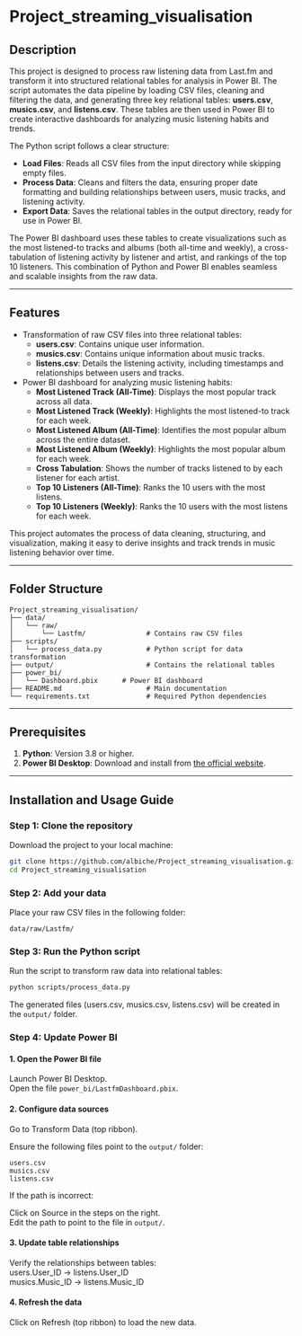 # Project_streaming_visualisation

## Description

This project is designed to process raw listening data from Last.fm and transform it into structured relational tables for analysis in Power BI. The script automates the data pipeline by loading CSV files, cleaning and filtering the data, and generating three key relational tables: **users.csv**, **musics.csv**, and **listens.csv**. These tables are then used in Power BI to create interactive dashboards for analyzing music listening habits and trends. 

The Python script follows a clear structure:
- **Load Files**: Reads all CSV files from the input directory while skipping empty files.
- **Process Data**: Cleans and filters the data, ensuring proper date formatting and building relationships between users, music tracks, and listening activity.
- **Export Data**: Saves the relational tables in the output directory, ready for use in Power BI.

The Power BI dashboard uses these tables to create visualizations such as the most listened-to tracks and albums (both all-time and weekly), a cross-tabulation of listening activity by listener and artist, and rankings of the top 10 listeners. This combination of Python and Power BI enables seamless and scalable insights from the raw data.

---

## Features

- Transformation of raw CSV files into three relational tables:
  - **users.csv**: Contains unique user information.
  - **musics.csv**: Contains unique information about music tracks.
  - **listens.csv**: Details the listening activity, including timestamps and relationships between users and tracks.
- Power BI dashboard for analyzing music listening habits:
  - **Most Listened Track (All-Time)**: Displays the most popular track across all data.
  - **Most Listened Track (Weekly)**: Highlights the most listened-to track for each week.
  - **Most Listened Album (All-Time)**: Identifies the most popular album across the entire dataset.
  - **Most Listened Album (Weekly)**: Highlights the most popular album for each week.
  - **Cross Tabulation**: Shows the number of tracks listened to by each listener for each artist.
  - **Top 10 Listeners (All-Time)**: Ranks the 10 users with the most listens.
  - **Top 10 Listeners (Weekly)**: Ranks the 10 users with the most listens for each week.

This project automates the process of data cleaning, structuring, and visualization, making it easy to derive insights and track trends in music listening behavior over time.

---

## Folder Structure

```plaintext
Project_streaming_visualisation/
├── data/
│   └── raw/
│       └── Lastfm/               # Contains raw CSV files
├── scripts/
│   └── process_data.py           # Python script for data transformation
├── output/                       # Contains the relational tables
├── power_bi/
│   └── Dashboard.pbix      # Power BI dashboard
├── README.md                     # Main documentation
└── requirements.txt              # Required Python dependencies
```

---

## Prerequisites

1. **Python**: Version 3.8 or higher.
2. **Power BI Desktop**: Download and install from [the official website](https://powerbi.microsoft.com/desktop/).

---

## Installation and Usage Guide

### Step 1: Clone the repository

Download the project to your local machine:

```bash
git clone https://github.com/albiche/Project_streaming_visualisation.git
cd Project_streaming_visualisation
```

### Step 2: Add your data
Place your raw CSV files in the following folder:

```plaintext
data/raw/Lastfm/
```

### Step 3: Run the Python script
Run the script to transform raw data into relational tables:

```bash
python scripts/process_data.py
```

The generated files (users.csv, musics.csv, listens.csv) will be created in the `output/` folder.

### Step 4: Update Power BI
#### 1. Open the Power BI file
Launch Power BI Desktop.  
Open the file `power_bi/LastfmDashboard.pbix`.

#### 2. Configure data sources

Go to Transform Data (top ribbon).  

Ensure the following files point to the `output/` folder:

```plaintext
users.csv
musics.csv
listens.csv
```
If the path is incorrect:  

Click on Source in the steps on the right.  
Edit the path to point to the file in `output/`.  

#### 3. Update table relationships
Verify the relationships between tables:  
users.User_ID → listens.User_ID  
musics.Music_ID → listens.Music_ID  

#### 4. Refresh the data
Click on Refresh (top ribbon) to load the new data.
